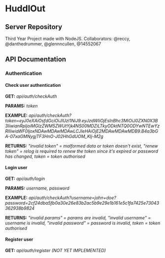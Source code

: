 # HuddlOut
## Server Repository
Third Year Project made with NodeJS.
Collaborators: @reccy, @danthedrummer, @glennncullen, @14552067

## API Documentation
### Authentication
#### Check user authentication

**GET:** *api/auth/checkAuth*

**PARAMS:** *token*

**EXAMPLE:** *api/auth/checkAuth?token=eyJ0eXAiOsfdGciOiJIUzI1NiJ9.eyJzdWIiOjEsInBhc3MiOiJ0ZXN0X3B3IiwianRpIjoiMGIzZWM5ZWUtYjk4NS00MDZiLTkyODktNTQ0ODYwNTEwYzRlIiwiaWF0IjoxNDAwMDAwMDAwLCJleHAiOjE2MDAwMDAwMDB9.B4a3bGA-07xaGMNygjTF3HnO-J02HhGdUOM_Klj-M2g*

**RETURNS:** *"invalid token" = malformed data or token doesn't exist, "renew token" = relog is required to renew the token since it's expired or password has changed, token = token authorised*

#### Login user

**GET:** *api/auth/login*

**PARAMS:** *username, password*

**EXAMPLE:** *api/auth/checkAuth?username=john+doe?password=2cf24dba5fb0a30e26e83b2ac5b9e29e1b161e5c1fa7425e73043362938b9824*

**RETURNS:** *"invalid params" = params are invalid, "invalid username" = username is invalid, "invalid password" = password is invalid, token = token authorised*

#### Register user

**GET:** *api/auth/register (NOT YET IMPLEMENTED)*
